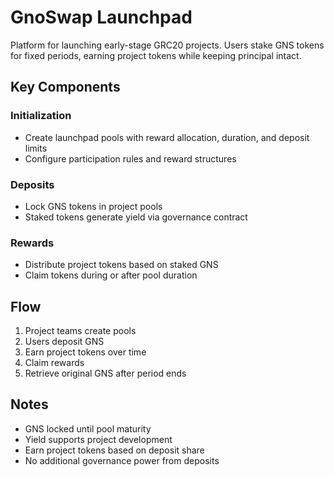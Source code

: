 # GnoSwap Launchpad

Platform for launching early-stage GRC20 projects. Users stake GNS tokens for fixed periods, earning project tokens while keeping principal intact.

## Key Components

### Initialization
- Create launchpad pools with reward allocation, duration, and deposit limits
- Configure participation rules and reward structures

### Deposits
- Lock GNS tokens in project pools
- Staked tokens generate yield via governance contract

### Rewards
- Distribute project tokens based on staked GNS
- Claim tokens during or after pool duration

## Flow

1. Project teams create pools
2. Users deposit GNS
3. Earn project tokens over time
4. Claim rewards
5. Retrieve original GNS after period ends

## Notes

- GNS locked until pool maturity
- Yield supports project development
- Earn project tokens based on deposit share
- No additional governance power from deposits
